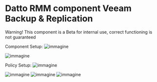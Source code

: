 # Datto RMM component Veeam Backup & Replication

Warning!
This component is a Beta for internal use, correct functioning is not guaranteed

Component Setup:
![immagine](https://github.com/user-attachments/assets/b0044e6a-73eb-4999-a743-0e206d3c4f2e)

![immagine](https://github.com/user-attachments/assets/eb6d892e-e1cb-4636-a340-995915f79f34)

Policy Setup:
![immagine](https://github.com/user-attachments/assets/09656e17-3b63-43bb-b83e-c1adf9cd93a9)


![immagine](https://github.com/user-attachments/assets/8a61aaff-0aa8-4bfc-a3df-305a66aab79d)
![immagine](https://github.com/user-attachments/assets/46a46fed-01f1-4b76-a615-82b87e68c9a4)
![immagine](https://github.com/user-attachments/assets/7aebee9e-7b09-4b72-9838-a67fc2b46668)
